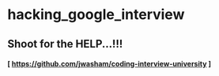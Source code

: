 # hacking_google_interview


## Shoot for the HELP...!!!

#### [ https://github.com/jwasham/coding-interview-university ]
